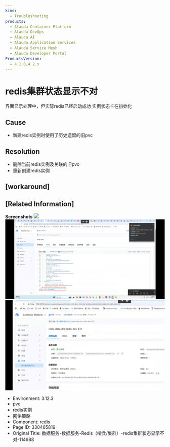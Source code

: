 ```yaml
---
kind:
  - Troubleshooting
products:
  - Alauda Container Platform
  - Alauda DevOps
  - Alauda AI
  - Alauda Application Services
  - Alauda Service Mesh
  - Alauda Developer Portal
ProductsVersion:
  - 4.1.0,4.2.x
---
```

<!-- A type of document that involves encountering a fault, diagnosing it, performing root cause analysis, and providing solutions. -->

# redis集群状态显示不对

界面显示处理中，但实际redis已经启动成功 实例状态卡在初始化

## Cause
- 新建redis实例时使用了历史遗留的旧pvc

## Resolution
- 删除当前redis实例及关联的旧pvc
- 重新创建redis实例

## [workaround]

## [Related Information]
**Screenshots**
![](assets/shu-ju-fu-wu-shu-ju-fu-wu-redis-shao-bing-ji-qun-redisji-qun-zhuang-tai-xian-shi/1754985915_99781_5543f5_redis%25E6%2588%25AA%25E5%259B%25BE_1.png)
![](assets/shu-ju-fu-wu-shu-ju-fu-wu-redis-shao-bing-ji-qun-redisji-qun-zhuang-tai-xian-shi/mceclip2_1754991904629_k14no.png)
![](assets/shu-ju-fu-wu-shu-ju-fu-wu-redis-shao-bing-ji-qun-redisji-qun-zhuang-tai-xian-shi/mceclip3_1754991957467_59t7g.png)
- Environment: 3.12.3
- pvc
- redis实例
- 网络策略
- Component: redis
- Page ID: 330465819
- Original Title: 数据服务-数据服务-Redis（哨兵/集群）-redis集群状态显示不对-114988
